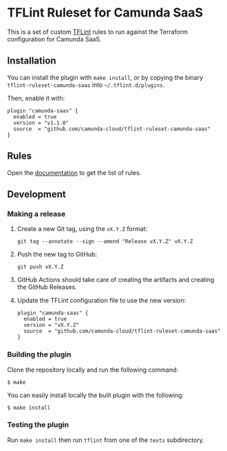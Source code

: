 # TFLint Ruleset for Camunda SaaS

This is a set of custom [TFLint](https://github.com/terraform-linters/tflint)
rules to run against the Terraform configuration for Camunda SaaS.


## Installation

You can install the plugin with `make install`, or by copying the binary
`tflint-ruleset-camunda-saas` into `~/.tflint.d/plugins`.

Then, enable it with:

```hcl
plugin "camunda-saas" {
  enabled = true
  version = "v1.1.0"
  source  = "github.com/camunda-cloud/tflint-ruleset-camunda-saas"
}
```

## Rules

Open the [documentation](./docs/README.md) to get the list of rules.


## Development

### Making a release

1. Create a new Git tag, using the `vX.Y.Z` format:

   ```
   git tag --annotate --sign --amend "Release vX.Y.Z" vX.Y.Z
   ```

1. Push the new tag to GitHub:

   ```
   git push vX.Y.Z
   ```

1. GitHub Actions should take care of creating the artifacts and creating the GitHub Releases.
1. Update the TFLint configuration file to use the new version:

   ```hcl
   plugin "camunda-saas" {
     enabled = true
     version = "vX.Y.Z"
     source  = "github.com/camunda-cloud/tflint-ruleset-camunda-saas"
   }
   ```



### Building the plugin

Clone the repository locally and run the following command:

```
$ make
```

You can easily install locally the built plugin with the following:

```
$ make install
```


### Testing the plugin

Run `make install` then run `tflint` from one of the `tests` subdirectory.
